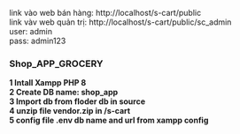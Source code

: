 link vào web bán hàng: http://localhost/s-cart/public  <br>
link vàv web quản trị: http://localhost/s-cart/public/sc_admin   <br>
user: admin <br>
pass: admin123 <br>

### Shop_APP_GROCERY 
<b>1 Intall Xampp PHP 8 <br>
2 Create DB name: shop_app <br>
3 Import db from floder db in source  <br>
4 unzip file vendor.zip  in /s-cart <br>
5 config file .env db name and url from xampp config </b>
